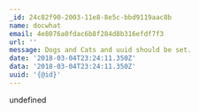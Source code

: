 ```yaml
---
_id: 24c82f90-2003-11e8-8e5c-bbd9119aac8b
name: docwhat
email: 4e8076a0fdac6b8f284d8b316efdf7f3
url: ''
message: Dogs and Cats and uuid should be set.
date: '2018-03-04T23:24:11.350Z'
data: '2018-03-04T23:24:11.350Z'
uuid: '{@id}'
---
```

undefined
